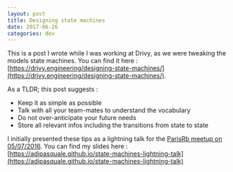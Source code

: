 ```yaml
---
layout: post
title: Designing state machines
date: 2017-06-26
categories: dev
---
```


This is a post I wrote while I was working at Drivy, as we were tweaking the models state machines. You can find it here : [https://drivy.engineering/designing-state-machines/](https://drivy.engineering/designing-state-machines/).

As a TLDR; this post suggests :

- Keep it as simple as possible
- Talk with all your team-mates to understand the vocabulary
- Do not over-anticipate your future needs
- Store all relevant infos including the transitions from state to state

I initially presented these tips as a lightning talk for the [ParisRb meetup on 05/07/2016](https://www.meetup.com/fr-FR/parisrb/events/rqtgrlyvkbhb/). You can find my slides here : [https://adipasquale.github.io/state-machines-lightning-talk](https://adipasquale.github.io/state-machines-lightning-talk)